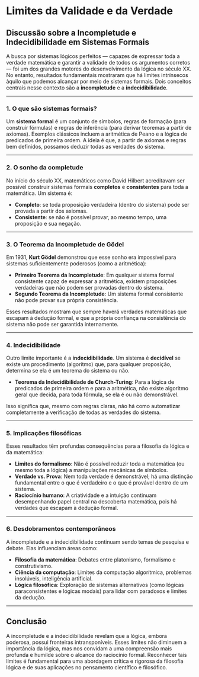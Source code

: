# Limites da Validade e da Verdade  
## Discussão sobre a Incompletude e Indecidibilidade em Sistemas Formais

A busca por sistemas lógicos perfeitos — capazes de expressar toda a verdade matemática e garantir a validade de todos os argumentos corretos — foi um dos grandes motores do desenvolvimento da lógica no século XX. No entanto, resultados fundamentais mostraram que há limites intrínsecos àquilo que podemos alcançar por meio de sistemas formais. Dois conceitos centrais nesse contexto são a **incompletude** e a **indecidibilidade**.

---

### 1. O que são sistemas formais?

Um **sistema formal** é um conjunto de símbolos, regras de formação (para construir fórmulas) e regras de inferência (para derivar teoremas a partir de axiomas). Exemplos clássicos incluem a aritmética de Peano e a lógica de predicados de primeira ordem. A ideia é que, a partir de axiomas e regras bem definidos, possamos deduzir todas as verdades do sistema.

---

### 2. O sonho da completude

No início do século XX, matemáticos como David Hilbert acreditavam ser possível construir sistemas formais **completos** e **consistentes** para toda a matemática. Um sistema é:

- **Completo**: se toda proposição verdadeira (dentro do sistema) pode ser provada a partir dos axiomas.
- **Consistente**: se não é possível provar, ao mesmo tempo, uma proposição e sua negação.

---

### 3. O Teorema da Incompletude de Gödel

Em 1931, **Kurt Gödel** demonstrou que esse sonho era impossível para sistemas suficientemente poderosos (como a aritmética):

- **Primeiro Teorema da Incompletude**: Em qualquer sistema formal consistente capaz de expressar a aritmética, existem proposições verdadeiras que não podem ser provadas dentro do sistema.
- **Segundo Teorema da Incompletude**: Um sistema formal consistente não pode provar sua própria consistência.

Esses resultados mostram que sempre haverá verdades matemáticas que escapam à dedução formal, e que a própria confiança na consistência do sistema não pode ser garantida internamente.

---

### 4. Indecidibilidade

Outro limite importante é a **indecidibilidade**. Um sistema é **decidível** se existe um procedimento (algoritmo) que, para qualquer proposição, determina se ela é um teorema do sistema ou não.

- **Teorema da Indecidibilidade de Church-Turing**: Para a lógica de predicados de primeira ordem e para a aritmética, não existe algoritmo geral que decida, para toda fórmula, se ela é ou não demonstrável.

Isso significa que, mesmo com regras claras, não há como automatizar completamente a verificação de todas as verdades do sistema.

---

### 5. Implicações filosóficas

Esses resultados têm profundas consequências para a filosofia da lógica e da matemática:

- **Limites do formalismo**: Não é possível reduzir toda a matemática (ou mesmo toda a lógica) a manipulações mecânicas de símbolos.
- **Verdade vs. Prova**: Nem toda verdade é demonstrável; há uma distinção fundamental entre o que é verdadeiro e o que é provável dentro de um sistema.
- **Raciocínio humano**: A criatividade e a intuição continuam desempenhando papel central na descoberta matemática, pois há verdades que escapam à dedução formal.

---

### 6. Desdobramentos contemporâneos

A incompletude e a indecidibilidade continuam sendo temas de pesquisa e debate. Elas influenciam áreas como:

- **Filosofia da matemática**: Debates entre platonismo, formalismo e construtivismo.
- **Ciência da computação**: Limites da computação algorítmica, problemas insolúveis, inteligência artificial.
- **Lógica filosófica**: Exploração de sistemas alternativos (como lógicas paraconsistentes e lógicas modais) para lidar com paradoxos e limites da dedução.

---

## Conclusão

A incompletude e a indecidibilidade revelam que a lógica, embora poderosa, possui fronteiras intransponíveis. Esses limites não diminuem a importância da lógica, mas nos convidam a uma compreensão mais profunda e humilde sobre o alcance do raciocínio formal. Reconhecer tais limites é fundamental para uma abordagem crítica e rigorosa da filosofia lógica e de suas aplicações no pensamento científico e filosófico.
